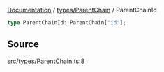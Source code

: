 [Documentation](../../../README.md) / [types/ParentChain](../README.md) / ParentChainId

```ts
type ParentChainId: ParentChain["id"];
```

## Source

[src/types/ParentChain.ts:8](https://github.com/anegg0/arbitrum-orbit-sdk/blob/8d986d322aefb470a79fa3dc36918f72097df8c1/src/types/ParentChain.ts#L8)
